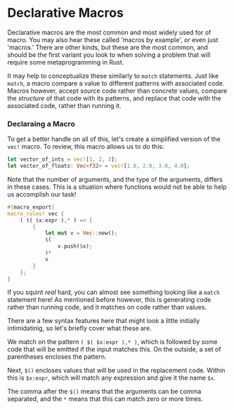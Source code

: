# Declarative Macros

Declarative macros are the most common and most widely used for of macro.
You may also hear these called 'macros by example', or even just 'macros.'
There are other kinds, but these are the most common, and should be the first
variant you look to when solving a problem that will require some
metaprogramming in Rust.

It may help to conceptualize these similarly to `match` statements. Just like
`match`, a macro compare a value to different patterns with associated code.
Macros however, accept source code rather than concrete values, compare the
*structure* of that code with its patterns, and replace that code with the
associated code, rather than running it.

### Declaraing a Macro

To get a better handle on all of this, let's create a simplified version of
the `vec!` macro. To review, this macro allows us to do this:

```rust
let vector_of_ints = vec![1, 2, 3];
let vector_of_floats: Vec<f32> = vec![1.0, 2.0, 3.0, 4.0];
```

Note that the number of arguments, and the type of the arguments, differs in
these cases. This is a situation where functions would not be able to help
us accomplish our task!

```rust
#[macro_export]
macro_rules! vec {
    ( $( $x:expr ),* ) => {
        {
            let mut v = Vec::new();
            $(
                v.push($x);
            )*
            v
        }
    };
}
```

If you squint *real* hard, you can almost see something looking like a `match`
statement here! As mentioned before however, this is generating code rather
than running code, and it matches on code rather than values.

There are a few syntax features here that might look a little initially
intimidatinig, so let's briefly cover what these are.

We match on the pattern `( $( $x:expr ),* )`, which is followed by some code
that will be emitted if the input matches this. On the outside, a set of
parentheses encloses the pattern.

Next, `$()` encloses values that will be used in the replacement code. Within
this is `$x:expr`, which will match any expression and give it the name `$x`.

The comma after the `$()` means that the arguments can be comma separated,
and the `*` means that this can match zero or more times.
